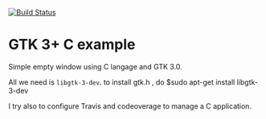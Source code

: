 [![Build Status](https://travis-ci.org/chokri/gtk-c-example.svg?branch=master)](https://travis-ci.org/chokri/gtk-c-example)


# GTK 3+ C example

Simple empty window using C langage and GTK 3.0.

All we need is `libgtk-3-dev`.
to install gtk.h , do $sudo apt-get install libgtk-3-dev

I try also to configure Travis and codeoverage to manage a C application.
